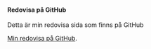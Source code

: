 #### Redovisa på GitHub

Detta är min redovisa sida som finns på GitHub

[Min redovisa på GitHub](https://github.com/simonbeijer/oophp-5).
